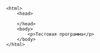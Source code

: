 <!doctype html>
    <html>
        <head>
            
        </head>
        <body>
            <p>Тестовая программа</p>
        </body>
    </html>